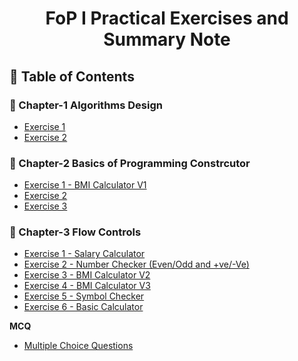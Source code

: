 
<a name="readme-top"></a>

<div align="center">
  <h1><b> FoP I Practical Exercises and Summary Note</b></h1>
</div>


## 📗 Table of Contents

### 📖 Chapter-1 Algorithms Design
<ul>
  <li><a href="#">Exercise 1</a></li>
  <li><a href="#">Exercise 2</a></li>
</ul>

### 📖 Chapter-2 Basics of Programming Constrcutor
<ul>
   <li><a href="#">Exercise 1 - BMI Calculator V1</a></li>
   <li><a href="#">Exercise 2</a></li>
   <li><a href="#">Exercise 3</a></li>
</ul>

### 📖 Chapter-3 Flow Controls
<ul>
   <li><a href="#">Exercise 1 - Salary Calculator </a></li>
   <li><a href="#">Exercise 2 - Number Checker (Even/Odd and +ve/-Ve) </a></li>
   <li><a href="#">Exercise 3 - BMI Calculator V2</a></li>
   <li><a href="#">Exercise 4 - BMI Calculator V3</a></li>
   <li><a href="#">Exercise 5 - Symbol Checker</a></li>
   <li><a href="#">Exercise 6 - Basic Calculator </a></li>
</ul>

<b>MCQ</b>
<ul>
  <li><a href="#">Multiple Choice Questions</a></li>
</ul>


